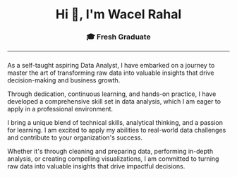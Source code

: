 <h1 align="center">Hi 👋, I'm Wacel Rahal</h1>
<h3 align="center">🎓 Fresh Graduate</h3>

---

###  

As a self-taught aspiring Data Analyst, I have embarked on a journey to master the art of transforming raw data into valuable insights that drive decision-making and business growth.  

Through dedication, continuous learning, and hands-on practice, I have developed a comprehensive skill set in data analysis, which I am eager to apply in a professional environment.  

I bring a unique blend of technical skills, analytical thinking, and a passion for learning. I am excited to apply my abilities to real-world data challenges and contribute to your organization's success.  

Whether it's through cleaning and preparing data, performing in-depth analysis, or creating compelling visualizations, I am committed to turning raw data into valuable insights that drive impactful decisions.  
